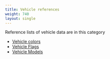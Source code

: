```yaml
---
title: Vehicle references
weight: 740
layout: single
---
```


Reference lists of vehicle data are in this category

- [Vehicle colors](/docs/game-references/vehicle-references/vehicle-colors)
- [Vehicle Flags](/docs/game-references/vehicle-references/vehicle-flags)
- [Vehicle Models](/docs/game-references/vehicle-references/vehicle-models)